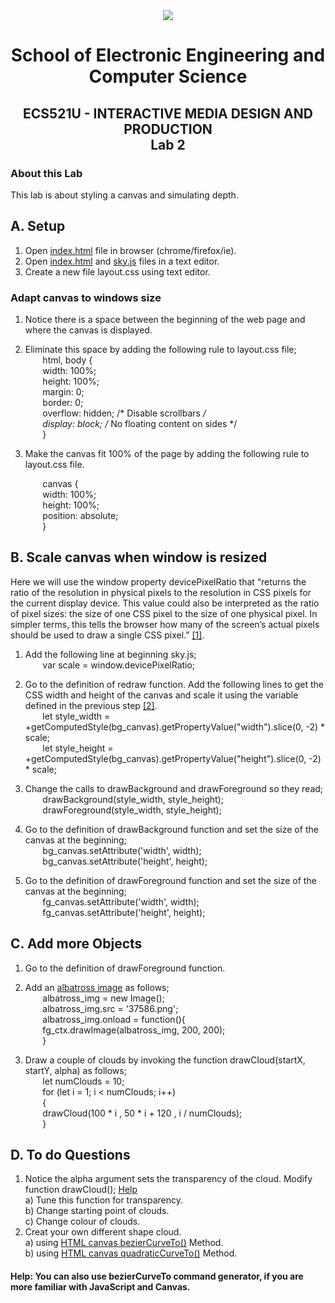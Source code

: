 <div align="center">
  <img src="https://www.qmul.ac.uk/blizard/media/blizard/images/logos/QMUL_White.png" />

# School of Electronic Engineering and Computer  Science

## ECS521U - INTERACTIVE MEDIA DESIGN AND PRODUCTION</br>Lab 2
</div>

### About this Lab
This lab is about styling a canvas and simulating depth.

## A. Setup
1. Open [index.html](https://github.com/expertofvision/ECS521-Interactive-Media-Design-and-Production-Labs-Work-FALL-2020-/blob/master/lab-02/index.html) file in browser (chrome/firefox/ie).
2. Open [index.html](https://github.com/expertofvision/ECS521-Interactive-Media-Design-and-Production-Labs-Work-FALL-2020-/blob/master/lab-02/index.html) and [sky.js](https://github.com/expertofvision/ECS521-Interactive-Media-Design-and-Production-Labs-Work-FALL-2020-/blob/master/lab-02/sky.js) files in a text editor.
3. Create a new file layout.css using text editor.

### Adapt canvas to windows size 
1. Notice there is a space between the beginning of the web page and where the canvas is displayed.
2. Eliminate this space by adding the following rule to layout.css file; <br/>
    &nbsp;&nbsp;&nbsp;&nbsp;&nbsp;&nbsp; html, body { <br/>
    &nbsp;&nbsp;&nbsp;&nbsp;&nbsp;&nbsp; width: 100%; <br/>
    &nbsp;&nbsp;&nbsp;&nbsp;&nbsp;&nbsp; height: 100%; <br/>
    &nbsp;&nbsp;&nbsp;&nbsp;&nbsp;&nbsp; margin: 0; <br/>
    &nbsp;&nbsp;&nbsp;&nbsp;&nbsp;&nbsp; border: 0; <br/>
    &nbsp;&nbsp;&nbsp;&nbsp;&nbsp;&nbsp; overflow: hidden; /* Disable scrollbars */ <br/>
    &nbsp;&nbsp;&nbsp;&nbsp;&nbsp;&nbsp; display: block; /* No floating content on sides */ <br/>
    &nbsp;&nbsp;&nbsp;&nbsp;&nbsp;&nbsp; } <br/>

3. Make the canvas fit 100% of the page by adding the following rule to layout.css file.

    &nbsp;&nbsp;&nbsp;&nbsp;&nbsp;&nbsp; canvas { <br/>
    &nbsp;&nbsp;&nbsp;&nbsp;&nbsp;&nbsp; width: 100%; <br/>
    &nbsp;&nbsp;&nbsp;&nbsp;&nbsp;&nbsp; height: 100%; <br/>
    &nbsp;&nbsp;&nbsp;&nbsp;&nbsp;&nbsp; position: absolute; <br/>
    &nbsp;&nbsp;&nbsp;&nbsp;&nbsp;&nbsp; } <br/>

## B. Scale canvas when window is resized
Here we will use the window property devicePixelRatio that “returns the ratio of the resolution in physical pixels to the
resolution in CSS pixels for the current display device. This value could also be interpreted as the ratio of pixel sizes: the size of one
CSS pixel to the size of one physical pixel. In simpler terms, this tells the browser how many of the screen’s actual pixels should be
used to draw a single CSS pixel.” [[1]](https://developer.mozilla.org/en-US/docs/Web/API/Window/devicePixelRatio). 

1. Add the following line at beginning sky.js; <br/>
    &nbsp;&nbsp;&nbsp;&nbsp;&nbsp;&nbsp; var scale = window.devicePixelRatio; <br/>

2. Go to the definition of redraw function. Add the following lines to get the CSS width and height of the canvas and scale it using the variable defined in the previous step [[2]](https://medium.com/wdstack/fixing-html5-2d-canvas-blur-8ebe27db07da). <br/>
    &nbsp;&nbsp;&nbsp;&nbsp;&nbsp;&nbsp; let style_width = +getComputedStyle(bg_canvas).getPropertyValue("width").slice(0, -2) * scale; <br/>
    &nbsp;&nbsp;&nbsp;&nbsp;&nbsp;&nbsp; let style_height = +getComputedStyle(bg_canvas).getPropertyValue("height").slice(0, -2) * scale; <br/>

3. Change the calls to drawBackground and drawForeground so they read; <br/>
    &nbsp;&nbsp;&nbsp;&nbsp;&nbsp;&nbsp; drawBackground(style_width, style_height); <br/>
    &nbsp;&nbsp;&nbsp;&nbsp;&nbsp;&nbsp; drawForeground(style_width, style_height); <br/>

4. Go to the definition of drawBackground function and set the size of the canvas at the beginning; <br/>
    &nbsp;&nbsp;&nbsp;&nbsp;&nbsp;&nbsp; bg_canvas.setAttribute('width', width); <br/>
    &nbsp;&nbsp;&nbsp;&nbsp;&nbsp;&nbsp; bg_canvas.setAttribute('height', height); <br/>

5. Go to the definition of drawForeground function and set the size of the canvas at the beginning; <br/>
    &nbsp;&nbsp;&nbsp;&nbsp;&nbsp;&nbsp; fg_canvas.setAttribute('width', width); <br/>
    &nbsp;&nbsp;&nbsp;&nbsp;&nbsp;&nbsp; fg_canvas.setAttribute('height', height); <br/>

## C. Add more Objects
1. Go to the definition of drawForeground function.
2. Add an [albatross image](https://github.com/expertofvision/ECS521-Interactive-Media-Design-and-Production-Labs-Work-FALL-2020-/blob/master/lab-02/37586.png) as follows; <br/>
    &nbsp;&nbsp;&nbsp;&nbsp;&nbsp;&nbsp; albatross_img = new Image(); <br/>
    &nbsp;&nbsp;&nbsp;&nbsp;&nbsp;&nbsp; albatross_img.src = '37586.png'; <br/>
    &nbsp;&nbsp;&nbsp;&nbsp;&nbsp;&nbsp; albatross_img.onload = function(){ <br/>
    &nbsp;&nbsp;&nbsp;&nbsp;&nbsp;&nbsp; fg_ctx.drawImage(albatross_img, 200, 200); <br/>
    &nbsp;&nbsp;&nbsp;&nbsp;&nbsp;&nbsp; } <br/>

3. Draw a couple of clouds by invoking the function drawCloud(startX, startY, alpha) as follows; <br/>
    &nbsp;&nbsp;&nbsp;&nbsp;&nbsp;&nbsp; let numClouds = 10; <br/>
    &nbsp;&nbsp;&nbsp;&nbsp;&nbsp;&nbsp; for (let i = 1; i < numClouds; i++) <br/>
    &nbsp;&nbsp;&nbsp;&nbsp;&nbsp;&nbsp; { <br/>
    &nbsp;&nbsp;&nbsp;&nbsp;&nbsp;&nbsp; drawCloud(100 * i , 50 * i + 120 , i / numClouds); <br/>
    &nbsp;&nbsp;&nbsp;&nbsp;&nbsp;&nbsp; } <br/>

## D. To do Questions

1. Notice the alpha argument sets the transparency of the cloud. Modify function drawCloud(); [Help](https://www.w3schools.com/tags/ref_canvas.asp) <br/>
    a) Tune this function for transparency. <br/>
    b) Change starting point of clouds. <br/>
    c) Change colour of clouds. <br/>
2. Creat your own different shape cloud. <br/>
    a) using [HTML canvas bezierCurveTo()](https://www.w3schools.com/tags/canvas_beziercurveto.asp) Method. <br/>
    b) using [HTML canvas quadraticCurveTo()](https://www.w3schools.com/tags/canvas_quadraticcurveto.asp) Method. <br/>

#### Help: You can also use bezierCurveTo command generator, if you are more familiar with JavaScript and Canvas.














